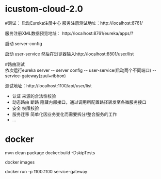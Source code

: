 # icustom-cloud-2.0

#测试：
启动Eureka注册中心
服务注册测试地址：http://localhost:8761/

服务注册XML数据预览地址：
http://localhost:8761/eureka/apps/?

启动 server-config

启动 user-service 
然后在浏览器输入http://localhost:8801/user/list


#路由测试  
依次运行eureka server -- server config -- user-service(启动两个不同端口) -- service-gateway(zuul+ribbon) 

测试地址：http://localhost:1100/api/user/list

- 认证 来源的合法性校验
- 动态路由 断路 隐藏内部接口，通过调用所配置路径转发至各微服务接口
- 安全 权限校验
- 服务迁移 简单化因业务变化而需要拆分/整合服务的工作
- ...

# docker
mvn clean package docker:build -DskipTests

docker images

docker run -p 1100:1100 service-gateway